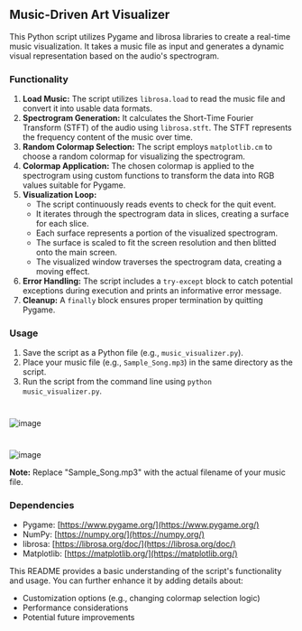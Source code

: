 ## Music-Driven Art Visualizer

This Python script utilizes Pygame and librosa libraries to create a real-time music visualization. It takes a music file as input and generates a dynamic visual representation based on the audio's spectrogram.

### Functionality

1. **Load Music:** The script utilizes `librosa.load` to read the music file and convert it into usable data formats.
2. **Spectrogram Generation:** It calculates the Short-Time Fourier Transform (STFT) of the audio using `librosa.stft`. The STFT represents the frequency content of the music over time.
3. **Random Colormap Selection:** The script employs `matplotlib.cm` to choose a random colormap for visualizing the spectrogram.
4. **Colormap Application:** The chosen colormap is applied to the spectrogram using custom functions to transform the data into RGB values suitable for Pygame.
5. **Visualization Loop:** 
    - The script continuously reads events to check for the quit event.
    - It iterates through the spectrogram data in slices, creating a surface for each slice.
    - Each surface represents a portion of the visualized spectrogram.
    - The surface is scaled to fit the screen resolution and then blitted onto the main screen.
    - The visualized window traverses the spectrogram data, creating a moving effect.
6. **Error Handling:** The script includes a `try-except` block to catch potential exceptions during execution and prints an informative error message.
7. **Cleanup:** A `finally` block ensures proper termination by quitting Pygame.

### Usage

1. Save the script as a Python file (e.g., `music_visualizer.py`).
2. Place your music file (e.g., `Sample_Song.mp3`) in the same directory as the script.
3. Run the script from the command line using `python music_visualizer.py`.
#
   ![image](https://github.com/SingKlayer/Music-Driven-Art-Visualizer/assets/72658973/11ea4f4e-4eaf-4f9b-a236-9360d3ab35c4)

#
   ![image](https://github.com/SingKlayer/Music-Driven-Art-Visualizer/assets/72658973/dcd52cbb-08c6-44ae-8edc-c2df46f1d470)


**Note:** Replace "Sample_Song.mp3" with the actual filename of your music file.

### Dependencies

* Pygame: [https://www.pygame.org/](https://www.pygame.org/)
* NumPy: [https://numpy.org/](https://numpy.org/)
* librosa: [https://librosa.org/doc/](https://librosa.org/doc/)
* Matplotlib: [https://matplotlib.org/](https://matplotlib.org/)

This README provides a basic understanding of the script's functionality and usage. You can further enhance it by adding details about:

* Customization options (e.g., changing colormap selection logic)
* Performance considerations
* Potential future improvements
